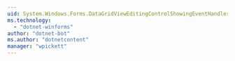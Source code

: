 ```yaml
---
uid: System.Windows.Forms.DataGridViewEditingControlShowingEventHandler
ms.technology: 
  - "dotnet-winforms"
author: "dotnet-bot"
ms.author: "dotnetcontent"
manager: "wpickett"
---
```

